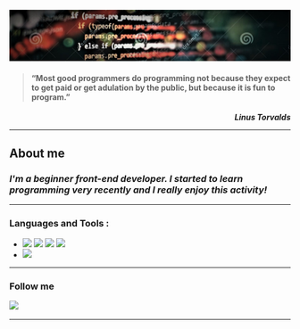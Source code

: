   
![](images/javascript.jpg)
  
> #### “Most good programmers do programming not because they expect to get  paid or get adulation by the public, but because it is fun to program.” 
___<p align="right">Linus Torvalds</p>___
___
## About me
###  ___I'm a beginner front-end developer. I started to learn programming very recently and I really enjoy this activity!___
___
### Languages and Tools :
* ![](https://img.shields.io/badge/-HTML-080908?style=for-the-badge&logo=html5) ![](https://img.shields.io/badge/-CSS-080908?style=for-the-badge&logo=css3) ![](https://img.shields.io/badge/-SCSS-3f3f3f?style=for-the-badge&logo=sass) ![](https://img.shields.io/badge/-BEM-eade0b?style=for-the-badge&logo=)
* ![](https://img.shields.io/badge/-javascript-080908?style=for-the-badge&logo=javascript)
___
### Follow me

[![](https://img.shields.io/badge/-linkedin-0077B5?style=for-the-badge&logo=linkedin)](https://linkedin.com/in/-376714198/)
___
